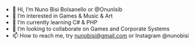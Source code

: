 - 👋 Hi, I’m Nuno Bisi Bolsanello or @OnunIsib 
- 👀 I’m interested in Games & Music & Art
- 🌱 I’m currently learning C# & PHP
- 💞️ I’m looking to collaborate on Games and Corporate Systems
- 📫 How to reach me, try nunobisi@gmail.com or Instagram @nunobisi

<!---
OnunIsib/OnunIsib is a ✨ special ✨ repository because its `README.md` (this file) appears on your GitHub profile.
You can click the Preview link to take a look at your changes.
--->
